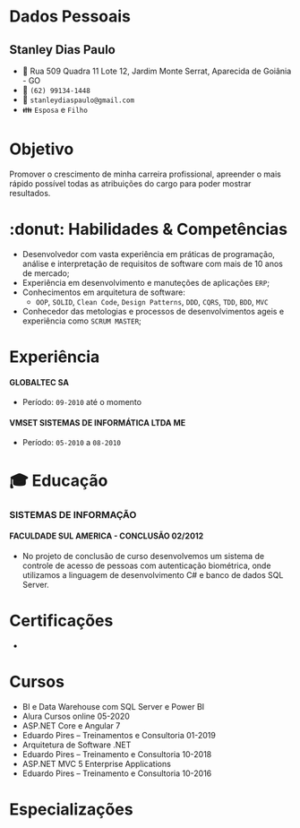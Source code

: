 # Dados Pessoais
## Stanley Dias Paulo 
* :triangular_flag_on_post: Rua 509 Quadra 11 Lote 12, Jardim Monte Serrat, Aparecida de Goiânia - GO
* :iphone: `(62) 99134-1448`
* :email: `stanleydiaspaulo@gmail.com`
* :family: `Esposa` e `Filho`

# Objetivo
Promover o crescimento de minha carreira profissional, apreender o mais rápido possível todas as atribuições do cargo para poder mostrar resultados.

# :donut: Habilidades & Competências
* Desenvolvedor com vasta experiência em práticas de programação, análise e interpretação de requisitos de software com mais de 10 anos de mercado;
* Experiência em desenvolvimento e manuteções de aplicações `ERP`;
* Conhecimentos em arquitetura de software:
    * `OOP`, `SOLID`, `Clean Code`, `Design Patterns`, `DDD`, `CQRS`, `TDD`, `BDD`, `MVC`
* Conhecedor das metologias e processos de desenvolvimentos ageis e experiência como `SCRUM MASTER`;

# Experiência
#### GLOBALTEC SA
* Período: `09-2010` até o momento

#### VMSET SISTEMAS DE INFORMÁTICA LTDA ME
* Período: `05-2010` a `08-2010`

# :mortar_board: Educação
### SISTEMAS DE INFORMAÇÃO
#### FACULDADE SUL AMERICA - CONCLUSÃO 02/2012
* No projeto de conclusão de curso desenvolvemos um sistema de controle de acesso de pessoas com autenticação biométrica, onde utilizamos a linguagem de desenvolvimento C# e banco de dados SQL Server.

# Certificações
*

# Cursos
* BI e Data Warehouse com SQL Server e Power BI 
* Alura Cursos online 05-2020
* ASP.NET Core e Angular 7 
* Eduardo Pires – Treinamentos e Consultoria 01-2019
* Arquitetura de Software .NET
* Eduardo Pires – Treinamento e Consultoria 10-2018
* ASP.NET MVC 5 Enterprise Applications 
* Eduardo Pires – Treinamento e Consultoria 10-2016

# Especializações
